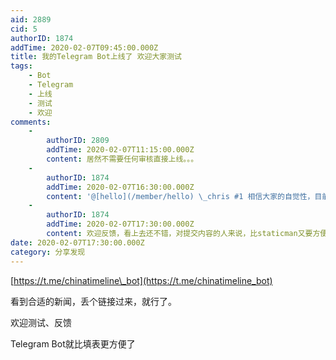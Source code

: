 ```yaml
---
aid: 2889
cid: 5
authorID: 1874
addTime: 2020-02-07T09:45:00.000Z
title: 我的Telegram Bot上线了 欢迎大家测试
tags:
    - Bot
    - Telegram
    - 上线
    - 测试
    - 欢迎
comments:
    -
        authorID: 2809
        addTime: 2020-02-07T11:15:00.000Z
        content: 居然不需要任何审核直接上线。。。
    -
        authorID: 1874
        addTime: 2020-02-07T16:30:00.000Z
        content: '@[hello](/member/hello) \_chris #1 相信大家的自觉性，目前采取的是事后审核，看到有不合适的提交再删除。'
    -
        authorID: 1874
        addTime: 2020-02-07T17:30:00.000Z
        content: 欢迎反馈，看上去还不错，对提交内容的人来说，比staticman又要方便和安全很多。
date: 2020-02-07T17:30:00.000Z
category: 分享发现
---
```


[https://t.me/chinatimeline\_bot](https://t.me/chinatimeline_bot)

看到合适的新闻，丢个链接过来，就行了。

欢迎测试、反馈

Telegram Bot就比填表更方便了
